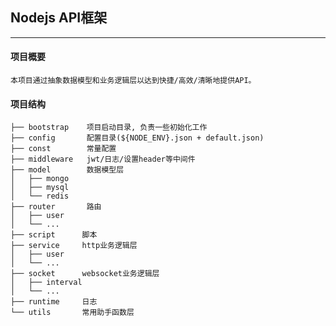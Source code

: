 ## Nodejs API框架
---

#### 项目概要

	本项目通过抽象数据模型和业务逻辑层以达到快捷/高效/清晰地提供API。
#### 项目结构

	├── bootstrap    项目启动目录, 负责一些初始化工作
	├── config       配置目录(${NODE_ENV}.json + default.json)
	├── const        常量配置
	├── middleware   jwt/日志/设置header等中间件
	├── model        数据模型层
	│   ├── mongo
	│   ├── mysql
	│   └── redis
	├── router       路由
	│   ├── user
	│   └── ...
	├── script      脚本
	├── service     http业务逻辑层
	│   ├── user
	│   └── ...
	├── socket      websocket业务逻辑层
	│   ├── interval
	│   └── ...
	├── runtime     日志
	└── utils       常用助手函数层
